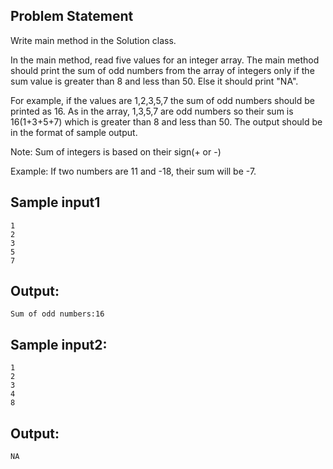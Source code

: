 ## Problem Statement

Write main method in the Solution class.

In the main method, read five values for an integer array. The main method should print the sum of odd numbers from the array of integers only if the sum value is greater than 8 and less than 50. Else it should print "NA".

For example, if the values are 1,2,3,5,7 the sum of odd numbers should be printed as 16. As in the array, 1,3,5,7 are odd numbers so their sum is 16(1+3+5+7) which is greater than 8 and less than 50. The output should be in the format of sample output.

Note: Sum of integers is based on their sign(+ or -)

Example: If two numbers are 11 and -18, their sum will be -7.

## Sample input1
    1
    2
    3
    5
    7

## Output:
    Sum of odd numbers:16


## Sample input2:
    1
    2
    3
    4
    8
    
## Output:
    NA